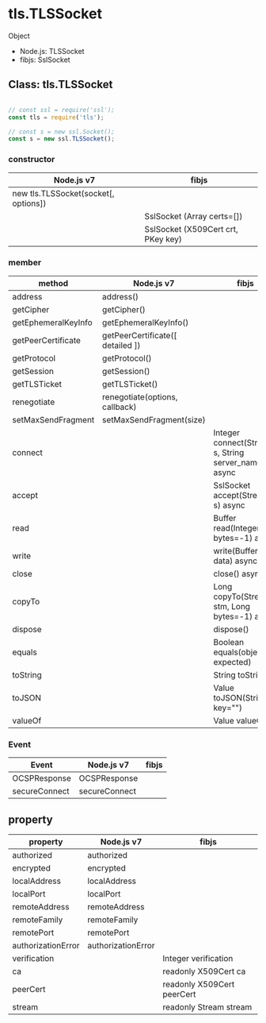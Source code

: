 
# tls.TLSSocket

Object

- Node.js: TLSSocket
- fibjs: SslSocket

## Class: tls.TLSSocket

```js

// const ssl = require('ssl');
const tls = require('tls');

// const s = new ssl.Socket();
const s = new ssl.TLSSocket();


```

### constructor

|             Node.js v7               |                fibjs               |
|--------------------------------------|------------------------------------|
| new tls.TLSSocket(socket[, options]) |                                    |
|                                      | SslSocket (Array certs=[])         |
|                                      | SslSocket (X509Cert crt, PKey key) |

### member

|        method      |             Node.js v7            |  fibjs |
|--------------------|-----------------------------------|--------|
|address             | address()                         |        |
|getCipher           | getCipher()                       |        |
|getEphemeralKeyInfo | getEphemeralKeyInfo()             |        |
|getPeerCertificate  | getPeerCertificate([ detailed ])  |        |
|getProtocol         | getProtocol()                     |        |
|getSession          | getSession()                      |        |
|getTLSTicket        | getTLSTicket()                    |        |
|renegotiate         | renegotiate(options, callback)    |        |
|setMaxSendFragment  | setMaxSendFragment(size)          |        |
|connect             |                                   | Integer connect(Stream s, String server_name="") async|
|accept              |                                   | SslSocket accept(Stream s) async|
|read                |                                   | Buffer read(Integer bytes=-1) async|
|write               |                                   | write(Buffer data) async|
|close               |                                   | close() async|
|copyTo              |                                   | Long copyTo(Stream stm, Long bytes=-1) async|
|dispose             |                                   | dispose()|
|equals              |                                   | Boolean equals(object expected)|
|toString            |                                   | String toString()|
|toJSON              |                                   | Value toJSON(String key="")|
|valueOf             |                                   | Value valueOf()|

### Event

|       Event     |    Node.js v7    |  fibjs |
|-----------------|------------------|--------|
|OCSPResponse     | OCSPResponse     |        |
|secureConnect    | secureConnect    |        |

## property

|      property     |     Node.js v7     |          fibjs             |
|-------------------|--------------------|----------------------------|
|authorized         | authorized         |                            |
|encrypted          | encrypted          |                            |
|localAddress       | localAddress       |                            |
|localPort          | localPort          |                            |
|remoteAddress      | remoteAddress      |                            |
|remoteFamily       | remoteFamily       |                            |
|remotePort         | remotePort         |                            |
|authorizationError | authorizationError |                            |
|verification       |                    | Integer verification       |
|ca                 |                    | readonly X509Cert ca       |
|peerCert           |                    | readonly X509Cert peerCert |
|stream             |                    | readonly Stream stream     |
